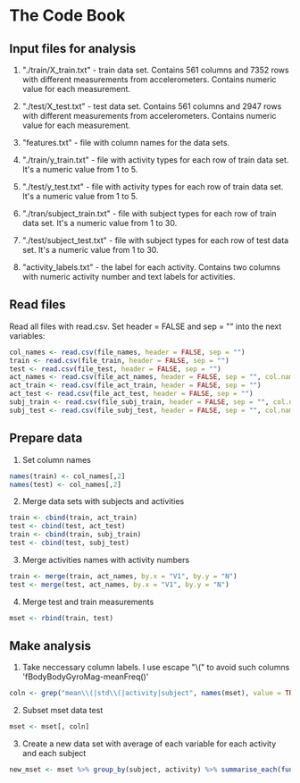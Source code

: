 # The Code Book
## Input files for analysis
1. "./train/X_train.txt" - train data set. Contains 561 columns and 7352 rows with different measurements from accelerometers. Contains numeric value for each measurement. 

2. "./test/X_test.txt" - test data set. Contains 561 columns and 2947 rows with different measurements from accelerometers. Contains numeric value for each measurement.

3. "features.txt" - file with column names for the data sets.

4. "./train/y_train.txt" - file with activity types for each row of train data set. It's a numeric value from 1 to 5.

5. "./test/y_test.txt" - file with activity types for each row of train data set. It's a numeric value from 1 to 5.

6. "./tran/subject_train.txt" - file with subject types for each row of train data set. It's a numeric value from 1 to 30.

7. "./test/subject_test.txt" - file with subject types for each row of test data set. It's a numeric value from 1 to 30.

8. "activity_labels.txt" - the label for each activity. Contains two columns with numeric activity number and text labels for activities.

## Read files
Read all files with read.csv. Set header = FALSE and sep = "" into the next variables:

```R
col_names <- read.csv(file_names, header = FALSE, sep = "")
train <- read.csv(file_train, header = FALSE, sep = "")
test <- read.csv(file_test, header = FALSE, sep = "")
act_names <- read.csv(file_act_names, header = FALSE, sep = "", col.names = c("N", "activity"))
act_train <- read.csv(file_act_train, header = FALSE, sep = "")
act_test <- read.csv(file_act_test, header = FALSE, sep = "")
subj_train <- read.csv(file_subj_train, header = FALSE, sep = "", col.names = "subject")
subj_test <- read.csv(file_subj_test, header = FALSE, sep = "", col.names = "subject")
```

## Prepare data
1. Set column names

```R
names(train) <- col_names[,2]
names(test) <- col_names[,2]
```
2. Merge data sets with subjects and activities

```R
train <- cbind(train, act_train)
test <- cbind(test, act_test)
train <- cbind(train, subj_train)
test <- cbind(test, subj_test)
```

3. Merge activities names with activity numbers

```R
train <- merge(train, act_names, by.x = "V1", by.y = "N")
test <- merge(test, act_names, by.x = "V1", by.y = "N")
```

4. Merge test and train measurements

```R
mset <- rbind(train, test)
```

## Make analysis
1. Take neccessary column labels. I use escape "\\(" to avoid such columns 'fBodyBodyGyroMag-meanFreq()'

```R
coln <- grep("mean\\(|std\\(|activity|subject", names(mset), value = TRUE)
```

2. Subset mset data test

```R
mset <- mset[, coln]
```

3. Create a new data set with average of each variable for each activity and each subject

```R
new_mset <- mset %>% group_by(subject, activity) %>% summarise_each(funs(mean))
```
